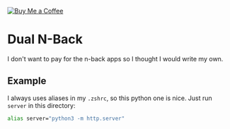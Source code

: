 [![Buy Me a Coffee](https://img.shields.io/badge/Buy%20Me%20a%20Coffee-donate-yellow)](https://www.buymeacoffee.com/JuWxHBA)

# Dual N-Back

I don't want to pay for the n-back apps so I thought I would write my own.

## Example

I always uses aliases in my `.zshrc`, so this python one is nice. Just run `server` in this directory:

```sh
alias server="python3 -m http.server"
```
